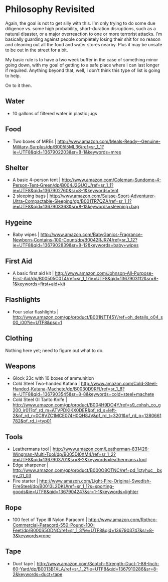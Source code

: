 # Philosophy Revisited

Again, the goal is not to get silly with this. I'm only trying to do some due diligence vs. some high probability, short-duration disruptions, such as a natural disaster, or a major overreaction to one or more terrorist attacks. I'm basically guarding against people completely losing their shit for no reason and cleaning out all the food and water stores nearby. Plus it may be unsafe to be out in the street for a bit.

My basic rule is to have a two week buffer in the case of something minor going down, with my goal of getting to a safe place where I can last longer if required. Anything beyond that, well, I don't think this type of list is going to help.

On to it then.

## Water

- 10 gallons of filtered water in plastic jugs

## Food

- Two boxes of MREs | http://www.amazon.com/Meals-Ready--Genuine-Military-Surplus/dp/B005I5ML36/ref=sr_1_1?ie=UTF8&qid=1367902203&sr=8-1&keywords=mres

## Shelter

- A basic 4-person tent | http://www.amazon.com/Coleman-Sundome-4-Person-Tent-Green/dp/B004J2GUOU/ref=sr_1_1?ie=UTF8&qid=1367902760&sr=8-1&keywords=tent
- 2 sleeping bags | http://www.amazon.com/Suisse-Sport-Adventurer-Ultra-Compactable-Sleeping/dp/B001TR7QZA/ref=sr_1_1?ie=UTF8&qid=1367903363&sr=8-1&keywords=sleeping+bag 

## Hygeine

- Baby wipes | http://www.amazon.com/BabyGanics-Fragrance-Newborn-Contains-100-Count/dp/B0042RJR74/ref=sr_1_12?ie=UTF8&qid=1367902839&sr=8-12&keywords=baby+wipes

## First Aid

- A basic first aid kit | http://www.amazon.com/Johnson-All-Purpose-First-Aid/dp/B00505C0T4/ref=sr_1_1?ie=UTF8&qid=1367903112&sr=8-1&keywords=first+aid+kit

## Flashlights

- Four solar flashlights | http://www.amazon.com/gp/product/B001NTT45Y/ref=oh_details_o04_s00_i00?ie=UTF8&psc=1

## Clothing

Nothing here yet; need to figure out what to do.

## Weapons

- Glock 23c with 10 boxes of ammunition
- Cold Steel Two-handed Katana | http://www.amazon.com/Cold-Steel-Handed-Katana-Machete/dp/B0030D9RFI/ref=sr_1_8?ie=UTF8&qid=1367903545&sr=8-8&keywords=cold+steel+machete
- Cold Steel GI Tanto Knife | http://www.amazon.com/gp/product/B004H9DO4Y/ref=s9_cxhsh_co_g200_ir01?pf_rd_m=ATVPDKIKX0DER&pf_rd_s=left-2&pf_rd_r=0C8VZC1MCE074H0QH8JV&pf_rd_t=3201&pf_rd_p=1280661782&pf_rd_i=typ01


## Tools

- Leathermans tool | http://www.amazon.com/Leatherman-831426-Wingman-Multi-Tool/dp/B005DI0XM4/ref=sr_1_2?ie=UTF8&qid=1367903701&sr=8-2&keywords=leathermans+tool
- Edge sharpener | http://www.amazon.com/gp/product/B000O8OTNC/ref=pd_1ctyhuc__bxgy_01_03
- Fire starter | http://www.amazon.com/Light-Fire-Original-Swedish-FireSteel/dp/B0013L2DKU/ref=sr_1_1?s=sporting-goods&ie=UTF8&qid=1367904247&sr=1-1&keywords=lighter

## Rope

- 100 feet of Type III Nylon Paracord | http://www.amazon.com/Rothco-Commercial-Paracord-550-Pound-100-Feet/dp/B000S5ODNC/ref=sr_1_3?ie=UTF8&qid=1367903747&sr=8-3&keywords=rope

## Tape

- Duct tape | http://www.amazon.com/Scotch-Strength-Duct-1-88-Inch-60-Yard/dp/B0013B1XLA/ref=sr_1_2?ie=UTF8&qid=1367910286&sr=8-2&keywords=duct+tape

